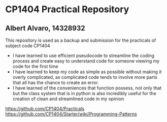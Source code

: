 # CP1404 Practical Repository

## Albert Alvaro, 14328932

This repository is used as a backup and submission for the practicals of subject code CP1404

- I have learned to use efficient pseudocode to streamline the coding process and create easy to understand code for someone viewing my code for the first time
- I have learned to keep my code as simple as possible without making it overly complicated, as complicated code tends to involve more parts that all has the chance to create an error.
- I have learned of the conveniences that function possess, not only that but the class system that is in python is also incredibly useful for the creation of clean and streamlined code in my opinion

https://github.com/CP1404/Practicals
https://github.com/CP1404/Starter/wiki/Programming-Patterns